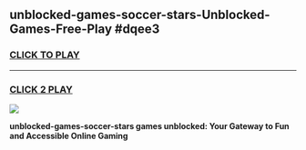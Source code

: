 
## unblocked-games-soccer-stars-Unblocked-Games-Free-Play #dqee3
<h3>
<a href="https://us.freeplayer.one?title=unblocked-games-soccer-stars&ref=9M">CLICK TO PLAY</a></h3>
<hr>

<h3>
<a href="https://us.freeplayer.one?title=unblocked-games-soccer-stars&ref=9M">CLICK 2 PLAY</a>
  
</h3>

<a href="https://us.freeplayer.one?title=unblocked-games-soccer-stars&ref=9M"><img src="https://clearcache.store/games.png"></a>


**unblocked-games-soccer-stars games unblocked: Your Gateway to Fun and Accessible Online Gaming**
